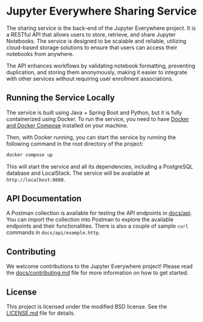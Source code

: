 # Jupyter Everywhere Sharing Service

The sharing service is the back-end of the Jupyter Everywhere project. It is a RESTful API that allows users to store, retrieve, and share Jupyter Notebooks. The service is designed to be scalable and reliable, utilizing cloud-based storage solutions to ensure that users can access their notebooks from anywhere.

The API enhances workflows by validating notebook formatting, preventing duplication, and storing them anonymously, making it easier to integrate with other services without requiring user enrollment associations.

## Running the Service Locally

The service is built using Java + Spring Boot and Python, but it is fully containerized using Docker. To run the service, you need to have [Docker and Docker Compose](https://docs.docker.com/get-docker/) installed on your machine.

Then, with Docker running, you can start the service by running the following command in the root directory of the project:

```bash
docker compose up
```

This will start the service and all its dependencies, including a PostgreSQL database and LocalStack. The service will be available at `http://localhost:8080`.

## API Documentation

A Postman collection is available for testing the API endpoints in [docs/api](docs/api). You can import the collection into Postman to explore the available endpoints and their functionalities. There is also a couple of sample `curl` commands in `docs/api/example.http`.

## Contributing

We welcome contributions to the Jupyter Everywhere project! Please read the [docs/contributing.md](docs/contributing.md) file for more information on how to get started.

## License

This project is licensed under the modified BSD license. See the [LICENSE.md](LICENSE.md) file for details.
